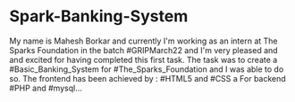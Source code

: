 # Spark-Banking-System
My name is Mahesh Borkar and currently I'm working as an intern at The Sparks Foundation in the batch #GRIPMarch22 and I'm very pleased and and excited for having completed this first task. The task was to create a #Basic_Banking_System for #The_Sparks_Foundation and I was able to do so. The frontend has been achieved by : #HTML5 and #CSS a For backend  #PHP and #mysql…
